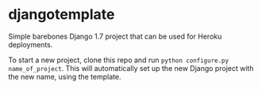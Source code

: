 djangotemplate
==============

Simple barebones Django 1.7 project that can be used for Heroku deployments.

To start a new project, clone this repo and run `python configure.py 
name_of_project`. This will automatically set up the new Django project with 
the new name, using the template.

